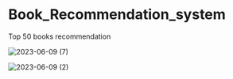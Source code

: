 # Book_Recommendation_system


Top 50 books recommendation


![2023-06-09 (7)](https://github.com/sadhvi1/Book_Recommendation_system/assets/98698663/e4b9968a-c5fc-43ae-9d00-fe593aec2114)






![2023-06-09 (2)](https://github.com/sadhvi1/Book_Recommendation_system/assets/98698663/ddfe88e1-3a0d-4795-b4e4-8583468a40e2)

